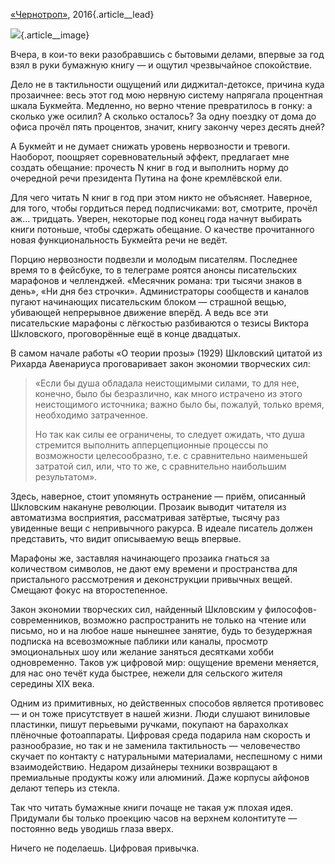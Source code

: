 [«Чернотроп»][1], 2016{.article\_\_lead}

![][image-1]{.article\_\_image}

Вчера, в кои-то веки разобравшись с бытовыми делами, впервые за год взял в руки бумажную книгу — и ощутил чрезвычайное спокойствие. 

Дело не в тактильности ощущений или диджитал-детоксе, причина куда прозаичнее: весь этот год мою нервную систему напрягала процентная шкала Букмейта. Медленно, но верно чтение превратилось в гонку: а сколько уже осилил? А сколько осталось? За одну поездку от дома до офиса прочёл пять процентов, значит, книгу закончу через десять дней?

А Букмейт и не думает снижать уровень нервозности и тревоги. Наоборот, поощряет соревновательный эффект, предлагает мне создать обещание: прочесть N книг в год и выполнить норму до очередной речи президента Путина на фоне кремлёвской ели.

Для чего читать N книг в год при этом никто не объясняет. Наверное, для того, чтобы гордиться перед подписчиками: вот, смотрите, прочёл аж… тридцать. Уверен, некоторые под конец года начнут выбирать книги потоньше, чтобы сдержать обещание. О качестве прочитанного новая функциональность Букмейта речи не ведёт.

Порцию нервозности подвезли и молодым писателям. Последнее время то в фейсбуке, то в телеграме роятся анонсы писательских марафонов и челленджей. «Месячник романа: три тысячи знаков в день», «Ни дня без строчки». Администраторы сообществ и каналов пугают начинающих писательским блоком — страшной вещью, убивающей непрерывное движение вперёд. А ведь все эти писательские марафоны с лёгкостью разбиваются о тезисы Виктора Шкловского, проговорённые ещё в конце двадцатых.

В самом начале работы «О теории прозы» (1929) Шкловский цитатой из Рихарда Авенариуса проговаривает закон экономии творческих сил:

> «Если бы душа обладала неистощимыми силами, то для нее, конечно, было бы безразлично, как много истрачено из этого неистощимого источника; важно было бы, пожалуй, только время, необходимо затраченное. 
> 
> Но так как силы ее ограничены, то следует ожидать, что душа стремится выполнить апперцепционные процессы по возможности целесообразно, т.е. с сравнительно наименьшей затратой сил, или, что то же, с сравнительно наибольшим результатом».

Здесь, наверное, стоит упомянуть остранение — приём, описанный Шкловским накануне революции. Прозаик выводит читателя из автоматизма восприятия, рассматривая затёртые, тысячу раз увиденные вещи с непривычного ракурса. В идеале писатель должен представить, что видит описываемую вещь впервые. 

Марафоны же, заставляя начинающего прозаика гнаться за количеством символов, не дают ему времени и пространства для пристального рассмотрения и деконструкции привычных вещей. Смещают фокус на второстепенное.

Закон экономии творческих сил, найденный Шкловским у философов-современников, возможно распространить не только на чтение или письмо, но и на любое наше нынешнее занятие, будь то безудержная подписка на всевозможные паблики или каналы, просмотр эмоциональных шоу или желание заняться десятками хобби одновременно. Таков уж цифровой мир: ощущение времени меняется, для нас оно течёт куда быстрее, нежели для сельского жителя середины XIX века.

Одним из примитивных, но действенных способов является противовес — и он тоже присутствует в нашей жизни. Люди слушают виниловые пластинки, пишут перьевыми ручками, покупают на барахолках плёночные фотоаппараты. Цифровая среда подарила нам скорость и разнообразие, но так и не заменила тактильность — человечество скучает по контакту с натуральными материалами, неспешному с ними взаимодействию. Недаром дизайнеры техники возвращают в премиальные продукты кожу или алюминий. Даже корпусы айфонов делают теперь из стекла.

Так что читать бумажные книги почаще не такая уж плохая идея. Придумали бы только проекцию часов на верхнем колонтитуте — постоянно ведь уводишь глаза вверх.

Ничего не поделаешь. Цифровая привычка.

[1]:	http://teleg.run/blacktrope

[image-1]:	http://sayocean.me/img/bookmate-nervousess.jpg